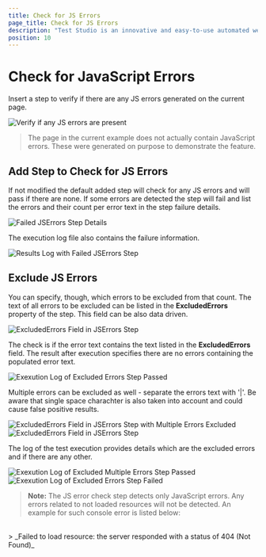 ```yaml
---
title: Check for JS Errors
page_title: Check for JS Errors
description: "Test Studio is an innovative and easy-to-use automated web, WPF and load testing solution. Test Studio tests support essential technologies like ASP.NET AJAX, Silverlight, PHP and MVC. HTML5, Testing framework, functional testing, performance testing, load testing, exploratory testing, manual testing."
position: 10
---
```

# Check for JavaScript Errors

Insert a step to verify if there are any JS errors generated on the current page.

![Verify if any JS errors are present](/img/features/custom-steps/check-js-errors/fig1.png)

> The page in the current example does not actually contain JavaScript errors. These were generated on purpose to demonstrate the feature.

## Add Step to Check for JS Errors

If not modified the default added step will check for any JS errors and will pass if there are none. If some errors are detected the step will fail and list the errors and their count per error text in the step failure details. 

![Failed JSErrors Step Details](/img/features/custom-steps/check-js-errors/fig2.png)

The execution log file also contains the failure information. 

![Results Log with Failed JSErrors Step](/img/features/custom-steps/check-js-errors/fig3.png)

## Exclude JS Errors 

You can specify, though, which errors to be excluded from that count. The text of all errors to be excluded can be listed in the __ExcludedErrors__ property of the step. This field can be also data driven.

![ExcludedErrors Field in JSErrors Step](/img/features/custom-steps/check-js-errors/fig6.png)

The check is if the error text contains the text listed in the __ExcludedErrors__ field. The result after execution specifies there are no errors containing the populated error text.

![Exexution Log of Excluded Errors Step Passed](/img/features/custom-steps/check-js-errors/fig7.png)

Multiple errors can be excluded as well - separate the errors text with '|'. Be aware that single space charachter is also taken into account and could cause false positive results.

![ExcludedErrors Field in JSErrors Step with Multiple Errors Excluded](/img/features/custom-steps/check-js-errors/fig4.png)
![ExcludedErrors Field in JSErrors Step](/img/features/custom-steps/check-js-errors/fig8.png)

The log of the test execution provides details which are the excluded errors and if there are any other.

![Exexution Log of Excluded Multiple Errors Step Passed](/img/features/custom-steps/check-js-errors/fig5.png)
![Exexution Log of Excluded Errors Step Failed](/img/features/custom-steps/check-js-errors/fig9.png)

> __Note:__ The JS error check step detects only JavaScript errors. Any errors related to not loaded resources will not be detected. An example for such console error is listed below:<br>
<br>
> _Failed to load resource: the server responded with a status of 404 (Not Found)_